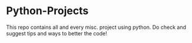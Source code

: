 # Python-Projects
This repo contains all and every misc. project using python.
Do check and suggest tips and ways to better the code!
